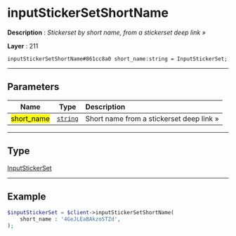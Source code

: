 # inputStickerSetShortName

**Description** : *Stickerset by short name, from a stickerset deep link »*

**Layer** : 211

```tl
inputStickerSetShortName#861cc8a0 short_name:string = InputStickerSet;
```

---

## Parameters

| Name | Type | Description |
| :---: | :---: | :--- |
| <mark>short_name</mark> | [`string`](type/string) | Short name from a stickerset deep link » |

---

## Type

[InputStickerSet](type/InputStickerSet)

---

## Example

```php
$inputStickerSet = $client->inputStickerSetShortName(
	short_name : '4GeJLEaBAkzoSTZd',
);
```
